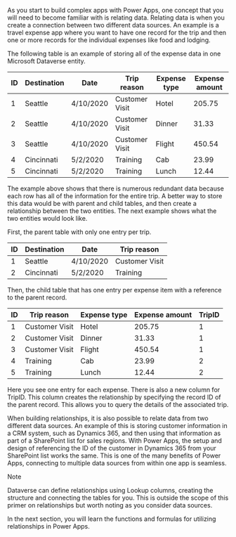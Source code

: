 As you start to build complex apps with Power Apps, one concept that you will need to become familiar with is relating data. Relating data is when you create a connection between two different data sources. An example is a travel expense app where you want to have one record for the trip and then one or more records for the individual expenses like food and lodging.

The following table is an example of storing all of the expense data in
one Microsoft Dataverse entity.

| ID | Destination | Date      | Trip reason    | Expense type | Expense amount  |
| - | -----------|----------|---------------|-------------|----------------|
| 1  | Seattle     | 4/10/2020 | Customer Visit | Hotel        | 205.75          |
| 2  | Seattle     | 4/10/2020 | Customer Visit | Dinner       | 31.33           |
| 3  | Seattle     | 4/10/2020 | Customer Visit | Flight       | 450.54          |
| 4  | Cincinnati  | 5/2/2020  | Training       | Cab          | 23.99           |
| 5  | Cincinnati  | 5/2/2020  | Training       | Lunch        | 12.44           |

The example above shows that there is numerous redundant data because each row has all of the information for the entire trip. A better way to store this data would be with parent and child tables, and then create a relationship between the two entities. The next example shows what the two entities would look like.

First, the parent table with only one entry per trip.

| ID | Destination | Date      | Trip reason    |
| - | -----------|----------|---------------|
| 1  | Seattle     | 4/10/2020 | Customer Visit |
| 2  | Cincinnati  | 5/2/2020  | Training       |

Then, the child table that has one entry per expense item with a
reference to the parent record.

| ID | Trip reason    | Expense type | Expense amount | TripID       |
| - | --------------|-------------|---------------|-------------|
| 1  | Customer Visit | Hotel        | 205.75         | 1            |
| 2  | Customer Visit | Dinner       | 31.33          | 1            |
| 3  | Customer Visit | Flight       | 450.54         | 1            |
| 4  | Training       | Cab          | 23.99          | 2            |
| 5  | Training       | Lunch        | 12.44          | 2            |

Here you see one entry for each expense. There is also a new column for
TripID. This column creates the relationship by specifying the record ID
of the parent record. This allows you to query the details of the
associated trip.

When building relationships, it is also possible to relate data from two
different data sources. An example of this is storing customer
information in a CRM system, such as Dynamics 365, and then using that
information as part of a SharePoint list for sales regions. With
Power Apps, the setup and design of referencing the ID of the customer in
Dynamics 365 from your SharePoint list works the same. This is one of
the many benefits of Power Apps, connecting to multiple data sources from
within one app is seamless.

> [!NOTE]
> Dataverse can define relationships using Lookup columns, creating the structure and connecting the tables for you. This is outside the scope of this primer on relationships but worth noting as you consider data sources.

In the next section, you will learn the functions and formulas for
utilizing relationships in Power Apps.
